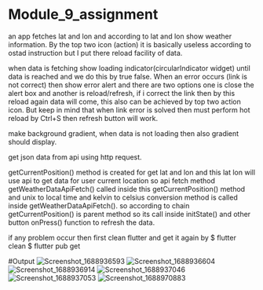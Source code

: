 # Module_9_assignment

an app fetches lat and lon and according to lat and lon show weather information. By the top two icon (action) it is basically useless according to ostad instruction but I put there reload facility of data.

when data is fetching show loading indicator(circularIndicator widget) until data is reached and we do this by true false. 
When an error occurs (link is not correct) then show error alert and there are two options one is close the alert box and another is reload/refresh, if i correct the link then by this reload again data will come, this also can be achieved by top two action icon. But keep in mind that when link error is solved then must perform hot reload by Ctrl+S then refresh button will work.

make background gradient, when data is not loading then also gradient should display. 

get json data from api using http request. 

getCurrentPosition() method is created for get lat and lon and this lat lon will use api to get data for user current location so api fetch method  getWeatherDataApiFetch() called inside this getCurrentPosition() method and unix to local time and kelvin to celsius conversion method is called inside getWeatherDataApiFetch(). so according to chain getCurrentPosition() is parent method so its call inside initState() and other button onPress() function to refresh the data.

if any problem occur then first clean flutter and get it again by 
$ flutter clean
$ flutter pub get

#Output 
![Screenshot_1688936593](https://github.com/hossain-eee/flutter-assignment-ostad/assets/101991583/073400e9-beed-4252-8d93-4c99b8f03ba1)
![Screenshot_1688936604](https://github.com/hossain-eee/flutter-assignment-ostad/assets/101991583/9a29a8f8-db6a-47f1-8d3a-b8fdc4ab22cc)
![Screenshot_1688936914](https://github.com/hossain-eee/flutter-assignment-ostad/assets/101991583/96b942c2-a66b-46a0-9298-4e57f3d78a58)
![Screenshot_1688937046](https://github.com/hossain-eee/flutter-assignment-ostad/assets/101991583/ac23acbf-6048-413f-bbb4-183a35fe7281)
![Screenshot_1688937053](https://github.com/hossain-eee/flutter-assignment-ostad/assets/101991583/20d4d1d0-5b56-46bc-9782-fe66f7286ed0)
![Screenshot_1688970883](https://github.com/hossain-eee/flutter-assignment-ostad/assets/101991583/0f2067bb-dbb5-4222-a1da-040e3cafb0c4)
